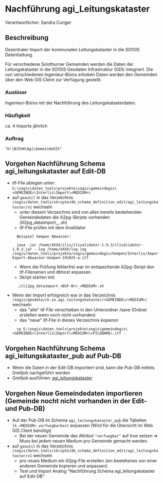 # Nachführung agi_Leitungskataster

Verantwortlicher: Sandra Curiger
## Beschreibung
Dezentraler Import der kommunalen Leitungskataster in die SO!GIS Datenhaltung.

Für verschiedene Solothurner Gemeinden werden die Daten der Leitungskataster in die SO!GIS Geodaten Infrastruktur (GDI) integriert. Die von verschiedenen Ingenieur-Büros erhoben Daten werden den Gemeinden über den Web GIS Cleint zur Verfügung gestellt. 
### Auslöser
Ingenieur-Büros mit der Nachführung des Leitungskatasterdaten.
### Häufigkeit
ca. 4 Imports jährlich
### Auftrag
`"H:\BJSVW\Agi\GemeindeGIS"`
## Vorgehen Nachführung Schema agi_leitungskataster auf Edit-DB
* itf-File ablegen unter: `G:\sogis\daten_tools\projekte\sogis\gemeindegis\<GEMEINDE>\Interlis\Import\<MEDIUM>\`
* auf `geoutil` in das Verzeichnis `/sogis/daten_tools/skripte/db_schema_definition_edit/agi_leitungskataster/v1` wechseln
  * unter diesem Verzeichnis sind von allen bereits bestehenden Gemeindedaten die ili2pg-Skripte vorhanden (ili2pg_dataimport_<BSF-Nr>_<MEDIUM>.sh)
  * itf-File prüfen mit dem ilivalidator
  ```
    Beispiel Gempen Abwasser:

    java -jar /home/XXXX/ilis/ilivalidator-1.9.3/ilivalidator-1.9.3.jar --log /home/XXXX/log.log /sogis/daten_tools/projekte/sogis/gemeindegis/Gempen/Interlis/Import/abwasser/Interlis-Export-Abwasser-Gempen-191025-a.itf
   ```
  * Wenn die Prüfung fehlerfrei war im entspechende ili2pg-Skript den itf-Filenamen und dbhost anpassen.
  * Skript starten mit:
  ```
    ./ili2pg_dataimport_<BSF-Nr>_<MEDIUM>.sh
  ```
* Wenn der Import erfolgreich war in das Verzeichnis `/sogis/geodata/ch.so.agi.leitungskataster/<GEMEINDE>/<MEDIUM>/` wechseln
  * das "alte" itf-File verschieben in den Unterordner /save (Ordner erstellen wenn noch nicht vorhanden)
  * das "neue" itf-File in dieses Verzeichnis kopieren
  ```
    cp G:\sogis\daten_tools\projekte\sogis\gemeindegis\<GEMEINDE>\Interlis\Import\<MEDIUM>\<FILENAME>.itf .
  ```
 
## Vorgehen Nachführung Schema agi_leitungskataster_pub auf Pub-DB
* Wenn die Daten in der Edit-DB importiert sind, kann die Pub-DB mittels Gretljob nachgeführt werden
* Gretljob ausführen: [agi_leitungskataster](https://github.com/sogis/gretljobs/tree/master/agi_leitungskataster_pub)
 
## Vorgehen Neue Gemeindedaten importieren (Gemeinde nocht nicht vorhanden in der Edit- und Pub-DB)
* Auf der Pub-DB im Schema `agi_leitungskataster_pub` die Tabellen `lk_<MEDIUM>_verfuegbarkeit` anpassen (Wird für die Übersicht im Web GIS Client benötigt)
  * Bei der neuen Gemeinde das Attribut `"verfuegbar"` auf true setzen => Muss bei jedem neuen Medium pro Gemeinde gemacht werden.
* auf `geoutil` in das Verzeichnis `/sogis/daten_tools/skripte/db_schema_definition_edit/agi_leitungskataster/v1` wechseln
  * pro neues Medium ein ili2pg-File erstellen (ein bestehenes von einer anderen Gemeinde kopieren und anpassen)
  * Test und Import Analog "Nachführung Schema agi_leitungskataster auf Edit-DB"
